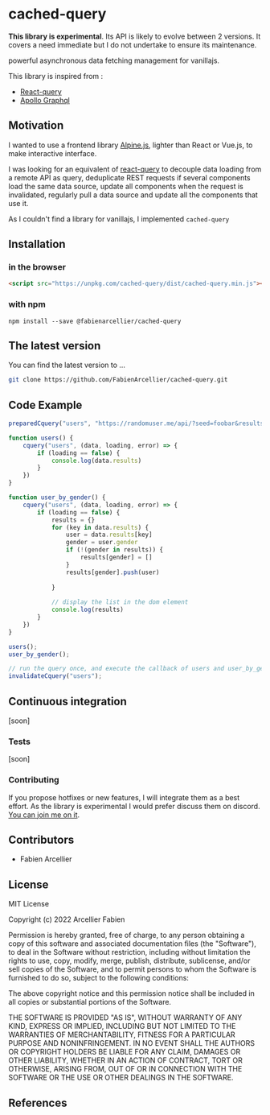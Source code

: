 # cached-query

**This library is experimental**. Its API is likely to evolve between 2 versions. It covers a need
immediate but I do not undertake to ensure its maintenance.

powerful asynchronous data fetching management for vanillajs. 

This library is inspired from :

* [React-query](https://tanstack.com/query/v4)
* [Apollo Graphql](https://www.apollographql.com/)

## Motivation

I wanted to use a frontend library [Alpine.js](https://alpinejs.dev/), lighter than React or Vue.js, to make interactive interface.

I was looking for an equivalent of [react-query](https://github.com/TanStack/query) to decouple data loading
from a remote API as query, deduplicate REST requests if several components load the same data source, update all components
when the request is invalidated, regularly pull a data source and update all the components that use it.

As I couldn't find a library for vanillajs, I implemented `cached-query`

## Installation

### in the browser

```html
<script src="https://unpkg.com/cached-query/dist/cached-query.min.js"></script>
```

### with npm
```
npm install --save @fabienarcellier/cached-query
```

## The latest version

You can find the latest version to ...

```bash
git clone https://github.com/FabienArcellier/cached-query.git
```

## Code Example

```javascript
preparedCquery("users", "https://randomuser.me/api/?seed=foobar&results=5")

function users() {
    cquery("users", (data, loading, error) => {
        if (loading == false) {
            console.log(data.results)
        }
    })
}

function user_by_gender() {
    cquery("users", (data, loading, error) => {
        if (loading == false) {
            results = {}
            for (key in data.results) {
                user = data.results[key]
                gender = user.gender
                if (!(gender in results)) {
                    results[gender] = [] 
                }
                results[gender].push(user)
                
            }
            
            // display the list in the dom element
            console.log(results)
        }
    })
}

users();
user_by_gender();

// run the query once, and execute the callback of users and user_by_gender.
invalidateCquery("users");
```
## Continuous integration

[soon]

### Tests

[soon]

### Contributing

If you propose hotfixes or new features, I will integrate them as a best effort.
As the library is experimental I would prefer discuss them on discord. [You can join me on it](https://discord.gg/nMn9YPRGSY).

## Contributors

* Fabien Arcellier

## License

MIT License

Copyright (c) 2022 Arcellier Fabien

Permission is hereby granted, free of charge, to any person obtaining a copy
of this software and associated documentation files (the "Software"), to deal
in the Software without restriction, including without limitation the rights
to use, copy, modify, merge, publish, distribute, sublicense, and/or sell
copies of the Software, and to permit persons to whom the Software is
furnished to do so, subject to the following conditions:

The above copyright notice and this permission notice shall be included in all
copies or substantial portions of the Software.

THE SOFTWARE IS PROVIDED "AS IS", WITHOUT WARRANTY OF ANY KIND, EXPRESS OR
IMPLIED, INCLUDING BUT NOT LIMITED TO THE WARRANTIES OF MERCHANTABILITY,
FITNESS FOR A PARTICULAR PURPOSE AND NONINFRINGEMENT. IN NO EVENT SHALL THE
AUTHORS OR COPYRIGHT HOLDERS BE LIABLE FOR ANY CLAIM, DAMAGES OR OTHER
LIABILITY, WHETHER IN AN ACTION OF CONTRACT, TORT OR OTHERWISE, ARISING FROM,
OUT OF OR IN CONNECTION WITH THE SOFTWARE OR THE USE OR OTHER DEALINGS IN THE
SOFTWARE.

## References